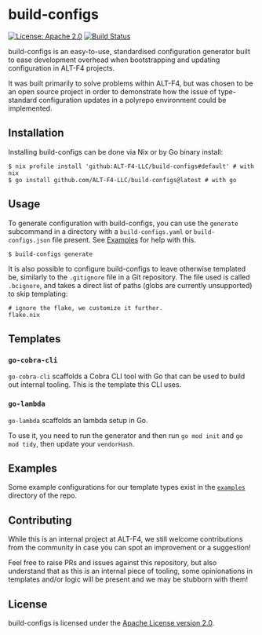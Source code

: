 # build-configs

[![License: Apache 2.0](https://img.shields.io/github/license/ALT-F4-LLC/build-configs)](./LICENSE)
[![Build Status](https://img.shields.io/github/actions/workflow/status/ALT-F4-LLC/build-configs/.github/workflows/flake.yaml)](https://github.com/ALT-F4-LLC/build-configs/actions)

build-configs is an easy-to-use, standardised configuration generator built to
ease development overhead when bootstrapping and updating configuration in
ALT-F4 projects.

It was built primarily to solve problems within ALT-F4, but was chosen to be an
open source project in order to demonstrate how the issue of type-standard
configuration updates in a polyrepo environment could be implemented.

## Installation

Installing build-configs can be done via Nix or by Go binary install:

```shell
$ nix profile install 'github:ALT-F4-LLC/build-configs#default' # with nix
$ go install github.com/ALT-F4-LLC/build-configs@latest # with go
```

## Usage

To generate configuration with build-configs, you can use the `generate`
subcommand in a directory with a `build-configs.yaml` or `build-configs.json`
file present. See [Examples](#examples) for help with this.

```shell
$ build-configs generate
```

It is also possible to configure build-configs to leave otherwise templated be,
similarly to the `.gitignore` file in a Git repository. The file used is called
`.bcignore`, and takes a direct list of paths (globs are currently unsupported)
to skip templating:

```gitignore
# ignore the flake, we customize it further.
flake.nix
```

## Templates

### `go-cobra-cli`

`go-cobra-cli` scaffolds a Cobra CLI tool with Go that can be used to build out
internal tooling. This is the template this CLI uses.

### `go-lambda`

`go-lambda` scaffolds an lambda setup in Go.

To use it, you need to run the generator and then run `go mod init` and
`go mod tidy`, then update your `vendorHash`.

## Examples

Some example configurations for our template types exist in the
[`examples`](./examples/) directory of the repo.

## Contributing

While this is an internal project at ALT-F4, we still welcome contributions from
the community in case you can spot an improvement or a suggestion!

Feel free to raise PRs and issues against this repository, but also understand
that as this _is_ an internal piece of tooling, some opinionations in templates
and/or logic will be present and we may be stubborn with them!

## License

build-configs is licensed under the [Apache License version 2.0](./LICENSE).
